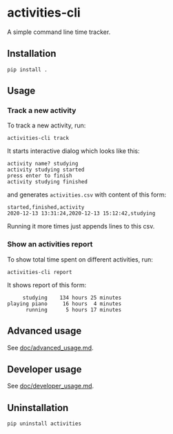 
# activities-cli

A simple command line time tracker.

## Installation

```
pip install .
```

## Usage

### Track a new activity

To track a new activity, run:

```
activities-cli track
```

It starts interactive dialog which looks like this:

```
activity name? studying
activity studying started
press enter to finish
activity studying finished
```

and generates `activities.csv` with content of this form:

```
started,finished,activity
2020-12-13 13:31:24,2020-12-13 15:12:42,studying
```

Running it more times just appends lines to this csv.

### Show an activities report

To show total time spent on different activities, run:

```
activities-cli report
```

It shows report of this form:

```
     studying    134 hours 25 minutes
playing piano     16 hours  4 minutes
      running      5 hours 17 minutes
```

## Advanced usage

See [doc/advanced_usage.md](doc/advanced_usage.md).

## Developer usage

See [doc/developer_usage.md](doc/developer_usage.md).

## Uninstallation

```
pip uninstall activities
```
